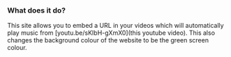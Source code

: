 ### What does it do?
This site allows you to embed a URL in your videos which will automatically play music from [youtu.be/sKIbH-gXmX0](this youtube video).
This also changes the background colour of the website to be the green screen colour.